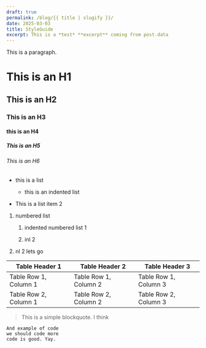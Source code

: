 ```yaml
---
draft: true
permalink: /blog/{{ title | slugify }}/
date: 2025-03-03
title: StyleGuide
excerpt: This is a *test* **excerpt** coming from post.data 
---
```

This is a paragraph.

# This is an H1

## This is an H2

### This is an H3

#### this is an H4

##### This is an H5

###### This is an H6

*   this is a list
    
    *   this is an indented list
        
*   This is a list item 2
    

1.  numbered list
    
    1.  indented numbered list 1
        
    2.  inl 2
        
2.  nl 2 lets go
    

| Table Header 1 | Table Header 2 | Table Header 3 |
| --- | --- | --- |
| Table Row 1, Column 1 | Table Row 1, Column 2 | Table Row 1, Column 3 |
| Table Row 2, Column 1 | Table Row 2, Column 2 | Table Row 2, Column 3 |

> This is a simple blockquote. I think

```
And example of code
we should code more
code is good. Yay.
```